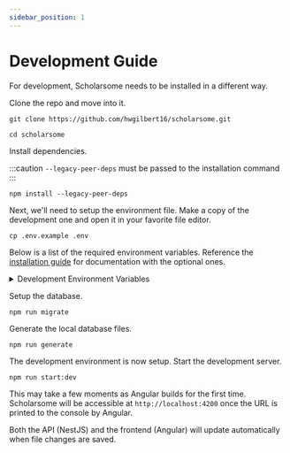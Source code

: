 ```yaml
---
sidebar_position: 1
---
```


# Development Guide

For development, Scholarsome needs to be installed in a different way.

Clone the repo and move into it.

```
git clone https://github.com/hwgilbert16/scholarsome.git
```

```
cd scholarsome
```

Install dependencies.

:::caution
`--legacy-peer-deps` must be passed to the installation command
:::

```
npm install --legacy-peer-deps
```

Next, we'll need to setup the environment file. Make a copy of the development one and open it in your favorite file editor.

```
cp .env.example .env
```

Below is a list of the required environment variables. Reference the [installation guide](../installation/installing.md) for documentation with the optional ones.

<details>
<summary>Development Environment Variables</summary>

| Variable Name         | Description                                                                                                                                                            |
|-----------------------|------------------------------------------------------------------------------------------------------------------------------------------------------------------------|
| NODE_ENV              | **Required.** Declares whether the application is running in development or production. Recommended to be set to `development` for development purposes.               |
| DATABASE_URL          | **Required.** Connection string to the MySQL database. The format should be as follows: `mysql://(username):(password)@(host):(port)/(database)`                       |
| JWT_SECRET            | **Required.** String used to encrypt cookies and other sensitive items. Select something strong, as you will not need to know this.                                    |
| HTTP_PORT             | **Required.** Port that Scholarsome with be accessible through. Recommended to be set to 80. If using SSL, set to 80, as another server will be spawned with port 443. |
| STORAGE_TYPE          | **Required.** The method that Scholarsome will store media files, either `local` or `s3`. Recommended to be set to `local` for development installations.              |
| REDIS_HOST            | **Required.** Host used to access the Redis database.                                                                                                                  |
| REDIS_PORT            | **Required.** Port used to access the Redis database.                                                                                                                  |
| REDIS_USERNAME        | **Required.** Username used to access the Redis database.                                                                                                              |
| REDIS_PASSWORD        | **Required.** Password used to access the Redis database.                                                                                                              |
| STORAGE_LOCAL_DIR     | Required if storing files locally. The absolute filepath pointing to the directory where Scholarsome should store media files.                                         |
</details>

Setup the database.

```
npm run migrate
```

Generate the local database files.

```
npm run generate
```

The development environment is now setup. Start the development server.

```
npm run start:dev
```

This may take a few moments as Angular builds for the first time. Scholarsome will be accessible at `http://localhost:4200` once the URL is printed to the console by Angular.

Both the API (NestJS) and the frontend (Angular) will update automatically when file changes are saved.
